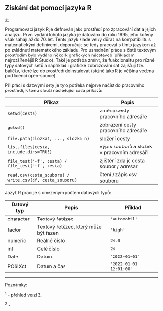 ## Získání dat pomocí jazyka R

[←](3A_dotazy.md)

Programovací jazyk R je defnován jako prostředí pro zpracování dat a jejich analýzu. První vydání tohoto jazyka je datováno do roku 1995, jeho kořeny však sahají až do 70. let. Tento jazyk klade velký důraz na kompatibilitu s matematickými definicemi, doporučuje se tedy pracovat s tímto jazykem až po zvládnutí matematického základu. Pro usnadnění práce s čistě textovým prostředím bylo vydáno několik grafických nádstaveb (příkladem nejrozšířenější R Studio). Také je potřeba zmínit, že funkcionalitu pro různé typy datových setů a například i grafické zobrazování dat zajišťují tzv. balíčky, které lze do prostředí doinstalovat (stejně jako R je většina vedena pod licencí open-source).

Při práci s datovými sety je tyto potřeba nejprve načíst do pracovního prostředí, k tomu slouží následující sada příkazů:

| Příkaz    | Popis       | 
|-----------| --------------------- | 
| `setwd(cesta)`      | změna cesty pracovního adresáře             | 
| `getwd()`    | zobrazení cesty pracovního adresáře            |
| `file.path(slozka1, ..., slozka n)`     | složení cesty           |
| `list.files(cesta, include.dirs=TRUE)`      | výpis souborů a složek v pracovním adresáři | 
| `file_test('-f', cesta) / file_test('-f', cesta)`    | zjištění zda je cesta soubor / adresář |
| `read.csv(cesta_souboru) / write.csv(df, cesta_souboru)`     | čtení / zápis csv souboru |

Jazyk R pracuje s omezeným počtem datových typů:

| Datový typ | Popis       | Příklad |
|-----------| --------------------- | ----------|
| character      | Textový řetězec            | `'automobil'`|
| factor    | Textový řetězec, který může být řazen | `'high'`    |
| numeric    | Reálné číslo             | `24.0`  |
| int      | Celé číslo            | `24`|
| Date    | Datum            |  `'2022-01-01'`    |
| POSIXct    | Datum a čas             | `'2022-01-01 12:01:00'`  |



<!-- #region -->
--------
Poznámky:


<sup>1</sup> - přehled verzí  [?](https://www._.org/).

<sup>2</sup> -
<!-- #endregion -->
